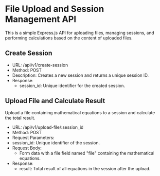 # File Upload and Session Management API

This is a simple Express.js API for uploading files, managing sessions, and performing calculations based on the content of uploaded files.

## Create Session
- URL: /api/v1/create-session
- Method: POST
- Description: Creates a new session and returns a unique session ID.
- Response:
   - session_id: Unique identifier for the created session.

## Upload File and Calculate Result
Upload a file containing mathematical equations to a session and calculate the total result.

- URL: /api/v1/upload-file/:session_id
- Method: POST
- Request Parameters:
- session_id: Unique identifier of the session.
- Request Body:
   - Form data with a file field named "file" containing the mathematical equations.
- Response:
   - result: Total result of all equations in the session after the upload.
     
